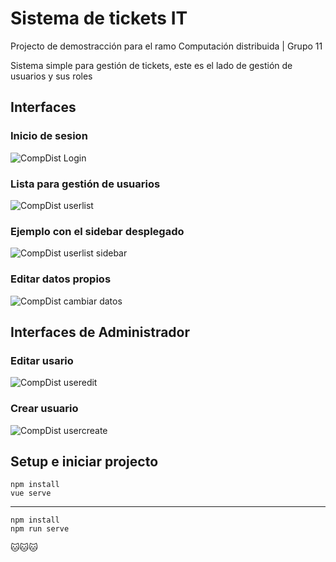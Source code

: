 # Sistema de tickets IT
Projecto de demostracción para el ramo Computación distribuida | Grupo 11

Sistema simple para gestión de tickets, este es el lado de gestión de usuarios y sus roles
## Interfaces
### Inicio de sesion
![CompDist Login](https://github.com/Nico-186/Grupo11-Ticketing-System/assets/102489026/97d03cc1-97d6-482e-be3a-c018f50eeed3)
### Lista para gestión de usuarios
![CompDist userlist](https://github.com/Nico-186/Grupo11-Ticketing-System/assets/102489026/0dba0321-2e7c-4e23-9ceb-89ca82053669)
### Ejemplo con el sidebar desplegado
![CompDist userlist sidebar](https://github.com/Nico-186/Grupo11-Ticketing-System/assets/102489026/5287f19e-be7c-4201-b33a-e5724f850811)
### Editar datos propios
![CompDist cambiar datos](https://github.com/Nico-186/Grupo11-Ticketing-System/assets/102489026/55c295f3-4d7d-42d3-a3bb-f480beffe149)

## Interfaces de Administrador
### Editar usario
![CompDist useredit](https://github.com/Nico-186/Grupo11-Ticketing-System/assets/102489026/a7c8cef6-a054-49b7-b07b-dfb1d8132ba1)
### Crear usuario
![CompDist usercreate](https://github.com/Nico-186/Grupo11-Ticketing-System/assets/102489026/c479ca27-3970-4e4a-84a1-360d1dc3004b)


## Setup e iniciar projecto
```
npm install
vue serve
```
---
```
npm install
npm run serve
```
🐱🐱🐱
